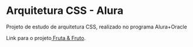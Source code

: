 # Arquitetura CSS - Alura
Projeto de estudo de arquitetura CSS, realizado no programa Alura+Oracle

<p>Link para o projeto<a href="https://sam-pace.github.io/arquitetura-css-alura/" target="_blank"> Fruta & Fruto</a>.</p>


